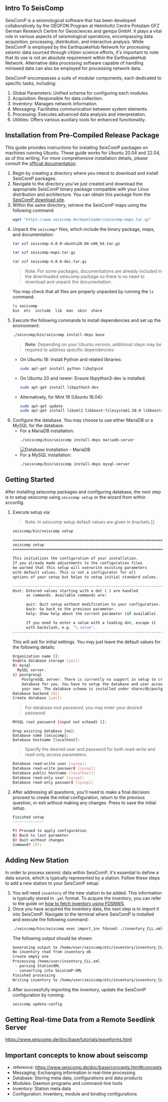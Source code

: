 ## Intro To SeisComp

SeisComP is a seismological software that has been developed collaboratively by the GEOFON Program at Helmholtz Centre Potsdam GFZ German Research Centre for Geosciences and gempa GmbH. It plays a vital role in various aspects of seismological operations, encompassing data acquisition, processing, distribution, and interactive analysis. While SeisComP is employed by the EarthquakeHub Network for processing seismic data sourced through citizen science efforts, it's important to note that its use is not an absolute requirement within the EarthquakeHub Network. Alternative data processing software capable of handling miniseed data can also be employed for processing network data.

SeisComP encompasses a suite of modular components, each dedicated to specific tasks, including:
1. Global Parameters: Unified schema for configuring each modules.
2. Acquisition: Responsible for data collection.
3. Inventory: Manages network information.
4. Messaging: Facilitates communication between system elements.
5. Processing: Executes advanced data analysis and interpretation.
6. Utilities: Offers various auxiliary tools for enhanced functionality.


## Installation from Pre-Compiled Release Package
This guide provides instructions for installing SeisComP packages on machines running Ubuntu. These guide works for Ubuntu 20.04 and 22.04, as of this writing. For more comprehensive installation details, please consult the [official documentation](https://www.seiscomp.de/doc/base/installation.html).

1. Begin by creating a directory where you intend to download and install SeisComP packages.
2. Navigate to the directory you've just created and download the appropriate SeisComP binary package compatible with your Linux distribution and architecture. You can obtain this package from the [SeisComP download site](https://www.seiscomp.de/downloader/).
3. Within the same directory, retrieve the SeisComP maps using the following command:
    ```bash
    wget "https://www.seiscomp.de/downloader/seiscomp-maps.tar.gz"
    ```
4. Unpack the `seiscomp*` files, which include the binary package, maps, and documentation:
    ```bash
    tar xzf seiscomp-4.0.0-ubuntu20.04-x86_64.tar.gz
    ```
    ```bash
    tar xzf seiscomp-maps.tar.gz
    ```
    ```bash
    tar xzf seiscomp-4.0.0-doc.tar.gz
    ```
    > Note: For some packages, documentations are already included in the downloaded seiscomp package so there is no need to download and unpack the documentation.
    >
    You may check that all files are properly unpacked by running the `ls` command:
    ```bash
    ls seiscomp
    bin  etc  include  lib  man  sbin  share
    ```
5. Execute the following commands to install dependencies and set up the environment:
    ```bash
    ./seiscomp/bin/seiscomp install-deps base
    ```
    > **Note**: Depending on your Ubuntu version, additional steps may be required to address specific dependencies:
    - On Ubuntu 18: Install Python and related libraries:
      ```bash
      sudo apt-get install python libqtgui4
      ```
    - On Ubuntu 20 and newer: Ensure libpython3-dev is installed:
      ```bash
      sudo apt-get install libpython3-dev
      ```
    - Alternatively, for Mint 18 (Ubuntu 16.04):
      ```bash
      sudo apt-get update
      sudo apt-get install libxml2 libboost-filesystem1.58.0 libboost-iostreams1.58.0 libboost-thread1.58.0 libboost-program-options1.58.0 libboost-regex1.58.0 libboost-signals1.58.0 libboost-system1.58.0 libssl1.0.0 libncurses5 libmysqlclient20 libpq5 libpython2.7 python-numpy mysql-server mysql-client libqtgui4 libqt4-xml libqt4-opengl libqt4-sql-sqlite
      ```
6. Configure the database. You may choose to use either MariaDB or a MySQL for the database.
    - For a MariaDB installation:
      ```bash
      ./seiscomp/bin/seiscomp install-deps mariadb-server
      ```
      ![Database Installation - MariaDB](https://github.com/UPRI-earthquake/upri-earthquake.github.io/assets/80037186/31606c11-126e-427e-b33a-21453f0f785b)
    - For a MySQL installation:
      ```bash
      ./seiscomp/bin/seiscomp install-deps mysql-server
      ```

## Getting Started
After installing seiscomp packages and configuring database, the next step is to setup seiscomp using `seiscomp setup` or the wizard from within scconfig.
1. Execute setup via:
    > Note: In seiscomp setup default values are given in brackets []:
    ```bash
    seiscomp/bin/seiscomp setup
    ```
    ```bash
    ====================================================================
    seiscomp setup
    ====================================================================

    This initializes the configuration of your installation.
    If you already made adjustments to the configuration files
    be warned that this setup will overwrite existing parameters
    with default values. This is not a configurator for all
    options of your setup but helps to setup initial standard values.

    --------------------------------------------------------------------
    Hint: Entered values starting with a dot (.) are handled
          as commands. Available commands are:

          quit: Quit setup without modification to your configuration.
          back: Go back to the previous parameter.
          help: Show help about the current parameter (if available).

          If you need to enter a value with a leading dot, escape it
          with backslash, e.g. "\.value".
    --------------------------------------------------------------------
    ```
    This will ask for initial settings. You may just leave the default values for the following details:
    ```bash
    Organization name []:
    Enable database storage [yes]:
    0) mysql
      MySQL server.
    1) postgresql
        PostgreSQL server. There is currently no support in setup to create the
        database for you. You have to setup the database and user accounts on
        your own. The database schema is installed under share/db/postgresql.sql.
    Database backend [0]:
    Create database [yes]:
    ```
    > For database root password, you may enter your desired password
    ```bash
    MYSQL root password (input not echoed) []:
    ```
    ```
    Drop existing database [no]:
    Database name [seiscomp]:
    Database hostname [localhost]:
    ```
    > Specify the desired user and password for both read-write and read-only access parameters.
    ```bash
    Database read-write user [sysop]:
    Database read-write password [sysop]:
    Database public hostname [localhost]:
    Database read-only user [sysop]:
    Database read-only password [sysop]:
    ```
2. After addressing all questions, you'll need to make a final decision: proceed to create the initial configuration, return to the previous question, or exit without making any changes. Press <ENTER> to save the initial setup.
    ```bash
    Finished setup
    --------------

    P) Proceed to apply configuration
    B) Back to last parameter
    Q) Quit without changes
    Command? [P]:
    ```

## Adding New Station
In order to process seismic data within SeisComP, it's essential to define a data source, which is typically represented by a station. Follow these steps to add a new station to your SeisComP setup:
1. You will need `inventory` of the new station to be added. This information is typically stored in `.yml` format. To acquire the inventory, you can refer to the guide on [how to fetch inventory using FDSNWS]().
2. Once you have acquired the inventory data, the next step is to import it into SeisComP. Navigate to the terminal where SeisComP is installed and execute the following command:
    ```bash
    ./seiscomp/bin/seiscomp exec import_inv fdsnxml ./inventory_CLL.xml
    ```
    The following output should be shown:
    ```bash
    Generating output to /home/user/seiscomp/etc/inventory/inventory_CLL.xml
    No inventory read from inventory db
    Create empty one
    Processing /home/user/inventory_CLL.xml
     - parsing StationXML
     - converting into SeisComP-XML
    Finished processing
    Writing inventory to /home/user/seiscomp/etc/inventory/inventory_CLL.xml
    ```
3. After successfully importing the inventory, update the SeisComP configuration by running:
    ```bash
    seiscomp update-config
    ```

## Getting Real-time Data from a Remote Seedlink Server
https://www.seiscomp.de/doc/base/tutorials/waveforms.html

## Important concepts to know about seiscomp
- reference: https://www.seiscomp.de/doc/base/concepts.html#concepts
- Messaging: Exchanging information in real-time processing
- Database: Storing meta data, configurations and data products
- Modules: Daemon programs and command-line tools
- Inventory: Station meta data
- Configuration: Inventory, module and binding configurations




